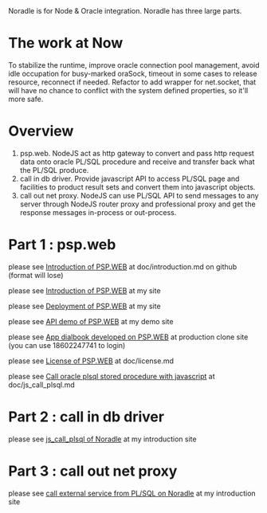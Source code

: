 <base target="_blank">
Noradle is for Node & Oracle integration. Noradle has three large parts.


The work at Now
==========

  To stabilize the runtime, improve oracle connection pool management, avoid idle occupation for busy-marked oraSock, timeout in some cases to release resource, reconnect if needed. Refactor to add wrapper for net.socket, that will have no chance to conflict with the system defined properties, so it'll more safe.

Overview
==========

1. psp.web. NodeJS act as http gateway to convert and pass http request data onto oracle PL/SQL procedure and receive and transfer back what the PL/SQL produce.
2. call in db driver. Provide javascript API to access PL/SQL page and facilities to product result sets and convert them into javascript objects.
3. call out net proxy. NodeJS can use PL/SQL API to send messages to any server through NodeJS router proxy and professional proxy and get the response messages in-process or out-process.

Part 1 : psp.web
==========

please see [Introduction of PSP.WEB](psp.web/blob/master/doc/introduction.md) at doc/introduction.md on github (format will lose)

please see [Introduction of PSP.WEB](http://static-test.noradle.com/doc/introduction.html) at my site

please see [Deployment of PSP.WEB](http://static-test.noradle.com/doc/deployment.html) at my site

please see [API demo of PSP.WEB](http://qht-test.noradle.com/demo) at my demo site

please see [App dialbook developed on PSP.WEB](http://qht-test.noradle.com/tjuc1) at production clone site (you can use 18602247741 to login)

please see [License of PSP.WEB](psp.web/blob/master/doc/license.md) at doc/license.md

please see [Call oracle plsql stored procedure with javascript](http://static-test.noradle.com/doc/js_call_plsql.html) at doc/js_call_plsql.md


Part 2 : call in db driver
======

please see [js_call_plsql of Noradle](http://static-test.noradle.com/doc/js_call_plsql.html) at my introduction site


Part 3 : call out net proxy
======

please see [call external service from PL/SQL on Noradle](http://static-test.noradle.com/doc/call_out.html) at my introduction site